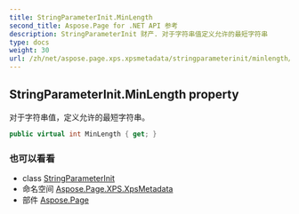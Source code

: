 ```yaml
---
title: StringParameterInit.MinLength
second_title: Aspose.Page for .NET API 参考
description: StringParameterInit 财产. 对于字符串值定义允许的最短字符串
type: docs
weight: 30
url: /zh/net/aspose.page.xps.xpsmetadata/stringparameterinit/minlength/
---
```

## StringParameterInit.MinLength property

对于字符串值，定义允许的最短字符串。

```csharp
public virtual int MinLength { get; }
```

### 也可以看看

* class [StringParameterInit](../)
* 命名空间 [Aspose.Page.XPS.XpsMetadata](../../stringparameterinit/)
* 部件 [Aspose.Page](../../../)


